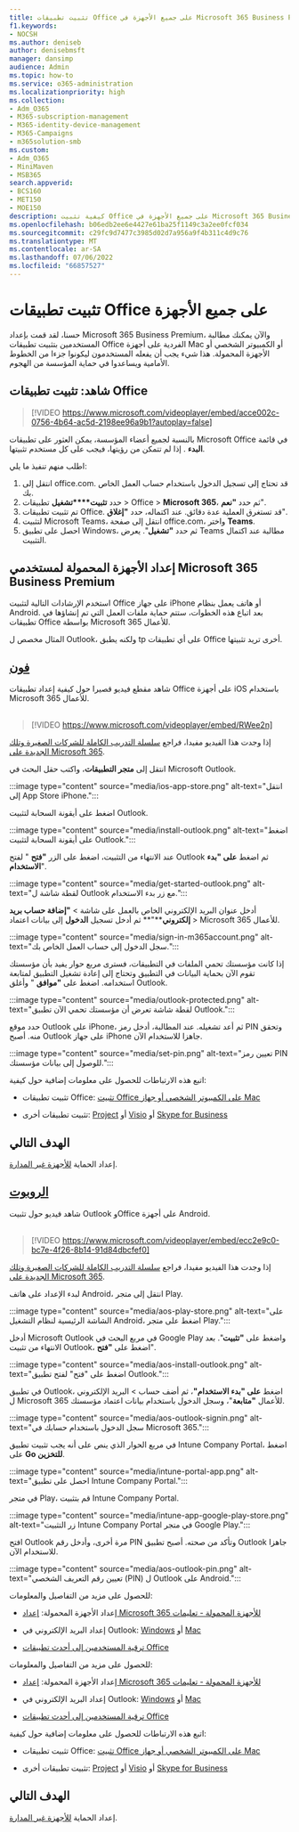 ```yaml
---
title: تثبيت تطبيقات Office على جميع الأجهزة في Microsoft 365 Business Premium
f1.keywords:
- NOCSH
ms.author: deniseb
author: denisebmsft
manager: dansimp
audience: Admin
ms.topic: how-to
ms.service: o365-administration
ms.localizationpriority: high
ms.collection:
- Adm_O365
- M365-subscription-management
- M365-identity-device-management
- M365-Campaigns
- m365solution-smb
ms.custom:
- Adm_O365
- MiniMaven
- MSB365
search.appverid:
- BCS160
- MET150
- MOE150
description: كيفية تثبيت Office على جميع الأجهزة في Microsoft 365 Business Premium.
ms.openlocfilehash: b06edb2ee6e4427e61ba25f1149c3a2ee0fcf034
ms.sourcegitcommit: c29fc9d7477c3985d02d7a956a9f4b311c4d9c76
ms.translationtype: MT
ms.contentlocale: ar-SA
ms.lasthandoff: 07/06/2022
ms.locfileid: "66857527"
---
```

# <a name="install-office-apps-on-all-devices"></a>تثبيت تطبيقات Office على جميع الأجهزة

حسنا، لقد قمت بإعداد Microsoft 365 Business Premium، والآن يمكنك مطالبة المستخدمين بتثبيت تطبيقات Office الفردية على أجهزة Mac أو الكمبيوتر الشخصي أو الأجهزة المحمولة. هذا شيء يجب أن يفعله المستخدمون ليكونوا جزءا من الخطوط الأمامية ويساعدوا في حماية المؤسسة من الهجوم.
  
## <a name="watch-install-office-apps"></a>شاهد: تثبيت تطبيقات Office

> [!VIDEO https://www.microsoft.com/videoplayer/embed/acce002c-0756-4b64-ac5d-2198ee96a9b1?autoplay=false]

بالنسبة لجميع أعضاء المؤسسة، يمكن العثور على تطبيقات Microsoft Office في قائمة **البدء** . إذا لم تتمكن من رؤيتها، فيجب على كل مستخدم تثبيتها.

اطلب منهم تنفيذ ما يلي:

1. انتقل إلى office.com. قد تحتاج إلى تسجيل الدخول باستخدام حساب العمل الخاص بك.
2. حدد **تثبيت****تشغيل** تطبيقات   >   Office   >  **Microsoft 365**، ثم حدد **"نعم**".
3. تم تثبيت تطبيقات Office. قد تستغرق العملية عدة دقائق. عند اكتماله، حدد  **"إغلاق**".
4. لتثبيت Microsoft Teams، انتقل إلى صفحة office.com، واختر  **Teams**.
5. احصل على تطبيق Windows، ثم حدد  **"تشغيل**". يعرض Teams مطالبة عند اكتمال التثبيت.

## <a name="set-up-mobile-devices-for-microsoft-365-business-premium-users"></a>إعداد الأجهزة المحمولة لمستخدمي Microsoft 365 Business Premium

استخدم الإرشادات التالية لتثبيت Office على جهاز iPhone أو هاتف يعمل بنظام Android. بعد اتباع هذه الخطوات، ستتم حماية ملفات العمل التي تم إنشاؤها في تطبيقات Office بواسطة Microsoft 365 للأعمال.

المثال مخصص ل Outlook، ولكنه يطبق tp على أي تطبيقات Office أخرى تريد تثبيتها.

## <a name="iphone"></a>[فون](#tab/iPhone)
  
شاهد مقطع فيديو قصيرا حول كيفية إعداد تطبيقات Office على أجهزة iOS باستخدام Microsoft 365 للأعمال.<br><br>

> [!VIDEO https://www.microsoft.com/videoplayer/embed/RWee2n] 

إذا وجدت هذا الفيديو مفيدا، فراجع [سلسلة التدريب الكاملة للشركات الصغيرة وتلك الجديدة على Microsoft 365](/microsoft-365/admin/admin-video-library).

انتقل إلى **متجر التطبيقات**، واكتب حقل البحث في Microsoft Outlook.
  
:::image type="content" source="media/ios-app-store.png" alt-text="انتقل إلى App Store iPhone.":::
  
اضغط على أيقونة السحابة لتثبيت Outlook.
  
:::image type="content" source="media/install-outlook.png" alt-text="اضغط على أيقونة السحابة لتثبيت Outlook.":::
  
عند الانتهاء من التثبيت، اضغط على الزر **"فتح** " لفتح Outlook ثم اضغط **على "بدء الاستخدام**".
  
:::image type="content" source="media/get-started-outlook.png" alt-text="لقطة شاشة ل Outlook مع زر بدء الاستخدام.":::
  
أدخل عنوان البريد الإلكتروني الخاص بالعمل على شاشة \> **"إضافة حساب بريد إلكتروني****"** ثم أدخل تسجيل **الدخول** إلى بيانات اعتماد \> Microsoft 365 للأعمال.
  
:::image type="content" source="media/sign-in-m365account.png" alt-text="سجل الدخول إلى حساب العمل الخاص بك.":::
  
إذا كانت مؤسستك تحمي الملفات في التطبيقات، فسترى مربع حوار يفيد بأن مؤسستك تقوم الآن بحماية البيانات في التطبيق وتحتاج إلى إعادة تشغيل التطبيق لمتابعة استخدامه. اضغط على **"موافق** " وأغلق Outlook. 
  
:::image type="content" source="media/outlook-protected.png" alt-text="لقطة شاشة تعرض أن مؤسستك تحمي الآن تطبيق Outlook.":::
  
حدد موقع Outlook على iPhone، ثم أعد تشغيله. عند المطالبة، أدخل رمز PIN وتحقق منه. أصبح Outlook على جهاز iPhone جاهزا للاستخدام الآن.
  
:::image type="content" source="media/set-pin.png" alt-text="تعيين رمز PIN للوصول إلى بيانات مؤسستك.":::

اتبع هذه الارتباطات للحصول على معلومات إضافية حول كيفية:
  
- تثبيت تطبيقات Office:  [تثبيت Office على الكمبيوتر الشخصي أو جهاز Mac](https://support.microsoft.com/office/4414eaaf-0478-48be-9c42-23adc4716658)

- تثبيت تطبيقات أخرى: [Project](https://support.microsoft.com/office/install-project-7059249b-d9fe-4d61-ab96-5c5bf435f281) أو [Visio](https://support.microsoft.com/office/install-visio-f98f21e3-aa02-4827-9167-ddab5b025710) أو [Skype for Business](https://support.microsoft.com/office/install-skype-for-business-8a0d4da8-9d58-44f9-9759-5c8f340cb3fb) 

## <a name="next-objective"></a>الهدف التالي

إعداد الحماية [للأجهزة غير المدارة](m365bp-protect-pcs-macs.md).
  
## <a name="android"></a>[الروبوت](#tab/Android)
  
شاهد فيديو حول تثبيت Outlook وOffice على أجهزة Android.<br><br>

> [!VIDEO https://www.microsoft.com/videoplayer/embed/ecc2e9c0-bc7e-4f26-8b14-91d84dbcfef0] 

إذا وجدت هذا الفيديو مفيدا، فراجع [سلسلة التدريب الكاملة للشركات الصغيرة وتلك الجديدة على Microsoft 365](/microsoft-365/admin/admin-video-library).

لبدء الإعداد على هاتف Android، انتقل إلى متجر Play.
  
:::image type="content" source="media/aos-play-store.png" alt-text="على الشاشة الرئيسية لنظام التشغيل Android، اضغط على متجر Play.":::
  
أدخل Microsoft Outlook في مربع البحث في Google Play واضغط على **"تثبيت**". بعد الانتهاء من تثبيت Outlook، اضغط على **"فتح**".
  
:::image type="content" source="media/aos-install-outlook.png" alt-text="اضغط على &quot;فتح&quot; لفتح تطبيق Outlook.":::
  
في تطبيق Outlook، اضغط **على "بدء الاستخدام"**، ثم أضف حساب \> البريد الإلكتروني ل Microsoft 365 للأعمال **"متابعة**"، وسجل الدخول باستخدام بيانات اعتماد مؤسستك.
  
:::image type="content" source="media/aos-outlook-signin.png" alt-text="سجل الدخول باستخدام حسابك في Microsoft 365.":::
  
في مربع الحوار الذي ينص على أنه يجب تثبيت تطبيق Intune Company Portal، اضغط على **Go للتخزين**.
  
:::image type="content" source="media/intune-portal-app.png" alt-text="احصل على تطبيق Intune Company Portal.":::
  
في متجر Play، قم بتثبيت Intune Company Portal.
  
:::image type="content" source="media/intune-app-google-play-store.png" alt-text="زر التثبيت Intune Company Portal في متجر Google Play.":::
  
افتح Outlook مرة أخرى، وأدخل رقم PIN وتأكد من صحته. أصبح تطبيق Outlook جاهزا للاستخدام الآن.
  
:::image type="content" source="media/aos-outlook-pin.png" alt-text="تعيين رقم التعريف الشخصي (PIN) ل Outlook على Android.":::

للحصول على مزيد من التفاصيل والمعلومات:

- إعداد الأجهزة المحمولة: [إعداد Microsoft 365 للأجهزة المحمولة - تعليمات](https://support.microsoft.com/office/7dabb6cb-0046-40b6-81fe-767e0b1f014f)

- إعداد البريد الإلكتروني في Outlook: [Windows](https://support.microsoft.com/office/6e27792a-9267-4aa4-8bb6-c84ef146101b) أو [Mac](https://support.microsoft.com/office/6e27792a-9267-4aa4-8bb6-c84ef146101b#PickTab=Outlook_for_Mac)
 
- [ترقية المستخدمين إلى أحدث تطبيقات Office](../admin/setup/upgrade-users-to-latest-office-client.md)

للحصول على مزيد من التفاصيل والمعلومات:

- إعداد الأجهزة المحمولة: [إعداد Microsoft 365 للأجهزة المحمولة - تعليمات](https://support.microsoft.com/office/7dabb6cb-0046-40b6-81fe-767e0b1f014f)

- إعداد البريد الإلكتروني في Outlook: [Windows](https://support.microsoft.com/office/6e27792a-9267-4aa4-8bb6-c84ef146101b) أو [Mac](https://support.microsoft.com/office/6e27792a-9267-4aa4-8bb6-c84ef146101b#PickTab=Outlook_for_Mac)
 
- [ترقية المستخدمين إلى أحدث تطبيقات Office](../admin/setup/upgrade-users-to-latest-office-client.md)

اتبع هذه الارتباطات للحصول على معلومات إضافية حول كيفية:
  
- تثبيت تطبيقات Office:  [تثبيت Office على الكمبيوتر الشخصي أو جهاز Mac](https://support.microsoft.com/office/4414eaaf-0478-48be-9c42-23adc4716658)

- تثبيت تطبيقات أخرى: [Project](https://support.microsoft.com/office/install-project-7059249b-d9fe-4d61-ab96-5c5bf435f281) أو [Visio](https://support.microsoft.com/office/install-visio-f98f21e3-aa02-4827-9167-ddab5b025710) أو [Skype for Business](https://support.microsoft.com/office/install-skype-for-business-8a0d4da8-9d58-44f9-9759-5c8f340cb3fb)

## <a name="next-objective"></a>الهدف التالي

إعداد الحماية [للأجهزة غير المدارة](m365bp-protect-pcs-macs.md).
